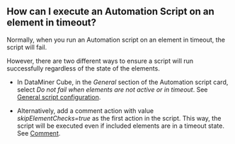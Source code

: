## How can I execute an Automation Script on an element in timeout?

Normally, when you run an Automation script on an element in timeout, the script will fail.

However, there are two different ways to ensure a script will run successfully regardless of the state of the elements.

- In DataMiner Cube, in the *General* section of the Automation script card, select *Do not fail when elements are not active or in timeout*. See [General script configuration](General_script_configuration.md).

- Alternatively, add a comment action with value *skipElementChecks=true* as the first action in the script. This way, the script will be executed even if included elements are in a timeout state. See [Comment](Comment.md).
